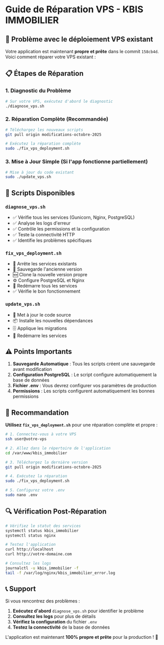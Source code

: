 # Guide de Réparation VPS - KBIS IMMOBILIER

## 🚨 Problème avec le déploiement VPS existant

Votre application est maintenant **propre et prête** dans le commit `158cb4d`. Voici comment réparer votre VPS existant :

## 📋 **Étapes de Réparation**

### 1. **Diagnostic du Problème**
```bash
# Sur votre VPS, exécutez d'abord le diagnostic
./diagnose_vps.sh
```

### 2. **Réparation Complète (Recommandée)**
```bash
# Téléchargez les nouveaux scripts
git pull origin modifications-octobre-2025

# Exécutez la réparation complète
sudo ./fix_vps_deployment.sh
```

### 3. **Mise à Jour Simple (Si l'app fonctionne partiellement)**
```bash
# Mise à jour du code existant
sudo ./update_vps.sh
```

## 🔧 **Scripts Disponibles**

### `diagnose_vps.sh`
- ✅ Vérifie tous les services (Gunicorn, Nginx, PostgreSQL)
- ✅ Analyse les logs d'erreur
- ✅ Contrôle les permissions et la configuration
- ✅ Teste la connectivité HTTP
- ✅ Identifie les problèmes spécifiques

### `fix_vps_deployment.sh`
- 🔄 Arrête les services existants
- 💾 Sauvegarde l'ancienne version
- 🆕 Clone la nouvelle version propre
- ⚙️ Configure PostgreSQL et Nginx
- 🚀 Redémarre tous les services
- ✅ Vérifie le bon fonctionnement

### `update_vps.sh`
- 🔄 Met à jour le code source
- 📦 Installe les nouvelles dépendances
- 🗄️ Applique les migrations
- 🚀 Redémarre les services

## ⚠️ **Points Importants**

1. **Sauvegarde Automatique** : Tous les scripts créent une sauvegarde avant modification
2. **Configuration PostgreSQL** : Le script configure automatiquement la base de données
3. **Fichier .env** : Vous devrez configurer vos paramètres de production
4. **Permissions** : Les scripts configurent automatiquement les bonnes permissions

## 🎯 **Recommandation**

**Utilisez `fix_vps_deployment.sh`** pour une réparation complète et propre :

```bash
# 1. Connectez-vous à votre VPS
ssh user@votre-vps

# 2. Allez dans le répertoire de l'application
cd /var/www/kbis_immobilier

# 3. Téléchargez la dernière version
git pull origin modifications-octobre-2025

# 4. Exécutez la réparation
sudo ./fix_vps_deployment.sh

# 5. Configurez votre .env
sudo nano .env
```

## 🔍 **Vérification Post-Réparation**

```bash
# Vérifiez le statut des services
systemctl status kbis_immobilier
systemctl status nginx

# Testez l'application
curl http://localhost
curl http://votre-domaine.com

# Consultez les logs
journalctl -u kbis_immobilier -f
tail -f /var/log/nginx/kbis_immobilier_error.log
```

## 📞 **Support**

Si vous rencontrez des problèmes :

1. **Exécutez d'abord** `diagnose_vps.sh` pour identifier le problème
2. **Consultez les logs** pour plus de détails
3. **Vérifiez la configuration** du fichier `.env`
4. **Testez la connectivité** de la base de données

L'application est maintenant **100% propre et prête** pour la production ! 🎉
